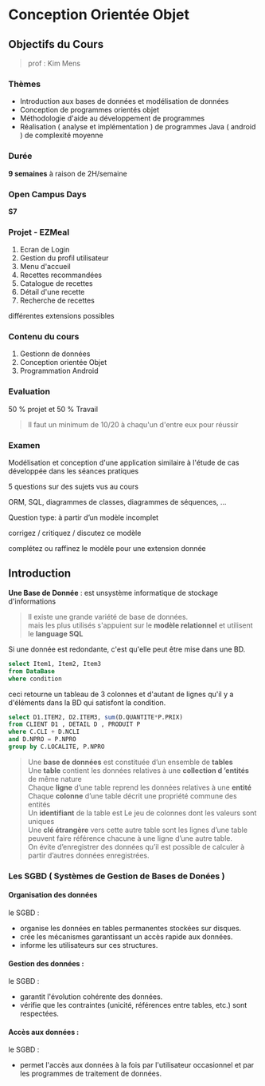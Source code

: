 # Conception Orientée Objet 
## Objectifs du Cours
>prof : Kim Mens  

### Thèmes
- Introduction aux bases de données et modélisation  de données  
- Conception de programmes orientés objet  
- Méthodologie d'aide au développement de programmes  
- Réalisation ( analyse et implémentation ) de programmes Java ( android ) de complexité moyenne  

### Durée 
**9 semaines** à raison de 2H/semaine

### Open Campus Days

**S7**

### Projet - EZMeal

1. Ecran de Login  
2. Gestion du profil utilisateur   
3. Menu d'accueil  
4. Recettes recommandées  
5. Catalogue de recettes  
7. Détail d'une recette   
6. Recherche de recettes  

différentes extensions possibles

### Contenu du cours 
1. Gestionn de données  
2. Conception orientée Objet  
3. Programmation Android  

### Evaluation

50 % projet et 50 % Travail  
>Il faut un minimum de 10/20 à chaqu'un d'entre eux pour réussir

### Examen 
Modélisation et conception d'une application similaire à l'étude de cas développée dans les séances pratiques  



5 questions sur des sujets vus au cours  

ORM, SQL, diagrammes de classes, diagrammes de séquences, ...  

Question type: à partir d’un modèle incomplet   

corrigez / critiquez / discutez ce modèle  

complétez ou raffinez le modèle pour une extension donnée  

## Introduction

**Une Base de Donnée** : est unsystème informatique de stockage d'informations  

>Il existe une grande variété de base de données.   
> mais les plus utilisés s'appuient sur le **modèle relationnel** et utilisent le **language SQL**  

Si une donnée est redondante, c'est qu'elle peut être mise dans une BD.  

```sql
select Item1, Item2, Item3 
from DataBase
where condition
```

ceci retourne un tableau de 3 colonnes et d'autant de lignes qu'il y a d'éléments dans la BD qui satisfont la condition.  

```sql
select D1.ITEM2, D2.ITEM3, sum(D.QUANTITE*P.PRIX)
from CLIENT D1 , DETAIL D , PRODUIT P
where C.CLI + D.NCLI
and D.NPRO = P.NPRO
group by C.LOCALITE, P.NPRO
```

>Une **base de données** est constituée d’un ensemble de **tables**  
>Une **table** contient les données relatives à une **collection d ’entités** de même nature  
>Chaque **ligne** d’une table reprend les données relatives à une **entité**  
>Chaque **colonne** d’une table décrit une propriété commune des entités  
>Un **identifiant** de la table est Le jeu de colonnes dont les valeurs sont uniques  
>Une **clé étrangère** vers cette autre table sont les lignes d’une table peuvent faire référence chacune à une ligne d’une autre table.  
>On évite d’enregistrer des données qu’il est possible de calculer à partir d’autres données enregistrées.

### Les SGBD ( Systèmes de Gestion de Bases de Donées )
#### Organisation des données
le SGBD :   
- organise les données en tables permanentes stockées sur disques.  
- crée les mécanismes garantissant un accès rapide aux données.  
- informe les utilisateurs sur ces structures.  

#### Gestion des données : 
le SGBD  :   
- garantit l'évolution cohérente des données.  
- vérifie que les contraintes (unicité, références entre tables, etc.) sont respectées.  

#### Accès aux données : 
le SGBD :  
- permet l'accès aux données à la fois par l'utilisateur occasionnel et par les programmes de traitement de données.










